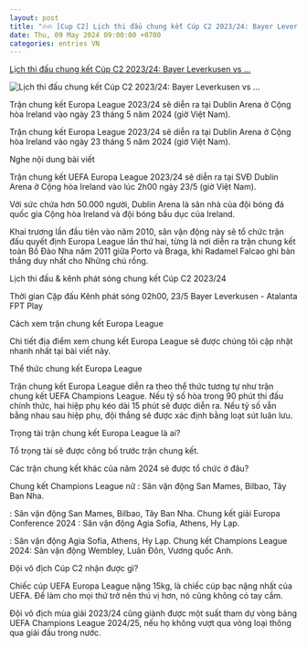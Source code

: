 ```yaml
---
layout: post
title: "🔥🔥 [Cup C2] Lịch thi đấu chung kết Cúp C2 2023/24: Bayer Leverkusen vs ..."
date: Thu, 09 May 2024 09:00:00 +0700
categories: entries VN
---
```

[Lịch thi đấu chung kết Cúp C2 2023/24: Bayer Leverkusen vs ...](https://thethao247.vn/426-lich-thi-dau-chung-ket-cup-c2-d327138.html)

![Lịch thi đấu chung kết Cúp C2 2023/24: Bayer Leverkusen vs ...](https://cdn-img.thethao247.vn/storage/files/camhm/social-thumb/2024/05/09/663c8e7f6b49a.jpg)

Trận chung kết Europa League 2023/24 sẽ diễn ra tại Dublin Arena ở Cộng hòa Ireland vào ngày 23 tháng 5 năm 2024 (giờ Việt Nam).

Trận chung kết Europa League 2023/24 sẽ diễn ra tại Dublin Arena ở Cộng hòa Ireland vào ngày 23 tháng 5 năm 2024 (giờ Việt Nam).

Nghe nội dung bài viết

Trận chung kết UEFA Europa League 2023/24 sẽ diễn ra tại SVĐ Dublin Arena ở Cộng hòa Ireland vào lúc 2h00 ngày 23/5 (giờ Việt Nam).

Với sức chứa hơn 50.000 người, Dublin Arena là sân nhà của đội bóng đá quốc gia Cộng hòa Ireland và đội bóng bầu dục của Ireland.

Khai trương lần đầu tiên vào năm 2010, sân vận động này sẽ tổ chức trận đấu quyết định Europa League lần thứ hai, từng là nơi diễn ra trận chung kết toàn Bồ Đào Nha năm 2011 giữa Porto và Braga, khi Radamel Falcao ghi bàn thắng duy nhất cho Những chú rồng.

Lịch thi đấu & kênh phát sóng chung kết Cúp C2 2023/24

Thời gian Cặp đấu Kênh phát sóng 02h00, 23/5 Bayer Leverkusen - Atalanta FPT Play

Cách xem trận chung kết Europa League

Chi tiết địa điểm xem chung kết Europa League sẽ được chúng tôi cập nhật nhanh nhất tại bài viết này.

Thể thức chung kết Europa League

Trận chung kết Europa League diễn ra theo thể thức tương tự như trận chung kết UEFA Champions League. Nếu tỷ số hòa trong 90 phút thi đấu chính thức, hai hiệp phụ kéo dài 15 phút sẽ được diễn ra. Nếu tỷ số vẫn bằng nhau sau hiệp phụ, đội thắng sẽ được xác định bằng loạt sút luân lưu.

Trọng tài trận chung kết Europa League là ai?

Tổ trọng tài sẽ được công bố trước trận chung kết.

Các trận chung kết khác của năm 2024 sẽ được tổ chức ở đâu?

Chung kết Champions League nữ : Sân vận động San Mames, Bilbao, Tây Ban Nha.

: Sân vận động San Mames, Bilbao, Tây Ban Nha. Chung kết giải Europa Conference 2024 : Sân vận động Agia Sofia, Athens, Hy Lạp.

: Sân vận động Agia Sofia, Athens, Hy Lạp. Chung kết Champions League 2024: Sân vận động Wembley, Luân Đôn, Vương quốc Anh.

Đội vô địch Cúp C2 nhận được gì?

Chiếc cúp UEFA Europa League nặng 15kg, là chiếc cúp bạc nặng nhất của UEFA. Để làm cho mọi thứ trở nên thú vị hơn, nó cũng không có tay cầm.

Đội vô địch mùa giải 2023/24 cũng giành được một suất tham dự vòng bảng UEFA Champions League 2024/25, nếu họ không vượt qua vòng loại thông qua giải đấu trong nước.

